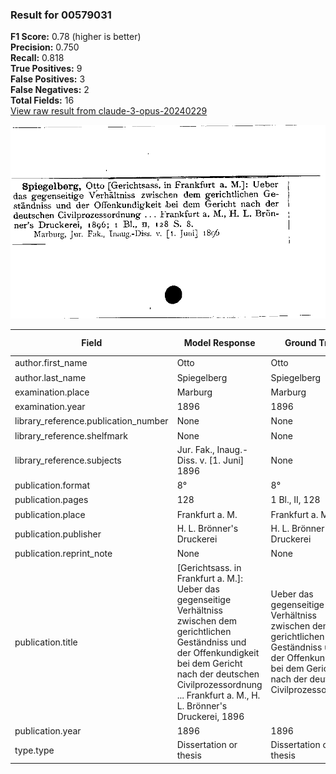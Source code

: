 ### Result for 00579031
**F1 Score:** 0.78 (higher is better)<br>**Precision:** 0.750<br>**Recall:** 0.818<br>**True Positives:** 9<br>**False Positives:** 3<br>**False Negatives:** 2<br>**Total Fields:** 16<br>[View raw result from claude-3-opus-20240229](https://github.com/RISE-UNIBAS/humanities_data_benchmark/blob/main/results/2025-09-02/T0145/request_T0145_00579031.json)

<img src="https://github.com/RISE-UNIBAS/humanities_data_benchmark/blob/main/benchmarks/zettelkatalog/images/00579031.jpg?raw=true" alt="00579031" width="600px">

| Field | Model Response | Ground Truth | Fuzzy Score | Match |
|-------|----------------|--------------|-------------|-------|
| author.first_name | Otto | Otto | 1.000 | ✅ |
| author.last_name | Spiegelberg | Spiegelberg | 1.000 | ✅ |
| examination.place | Marburg | Marburg | 1.000 | ✅ |
| examination.year | 1896 | 1896 | 1.000 | ✅ |
| library_reference.publication_number | None | None | 1.000 | ✅ |
| library_reference.shelfmark | None | None | 1.000 | ✅ |
| library_reference.subjects | Jur. Fak., Inaug.-Diss. v. [1. Juni] 1896 | None | 0.000 | ❌ |
| publication.format | 8° | 8° | 1.000 | ✅ |
| publication.pages | 128 | 1 Bl., II, 128 | 0.353 | ❌ |
| publication.place | Frankfurt a. M. | Frankfurt a. M. | 1.000 | ✅ |
| publication.publisher | H. L. Brönner's Druckerei | H. L. Brönner's Druckerei | 1.000 | ✅ |
| publication.reprint_note | None | None | 1.000 | ✅ |
| publication.title | [Gerichtsass. in Frankfurt a. M.]: Ueber das gegenseitige Verhältniss zwischen dem gerichtlichen Geständniss und der Offenkundigkeit bei dem Gericht nach der deutschen Civilprozessordnung ... Frankfurt a. M., H. L. Brönner's Druckerei, 1896 | Ueber das gegenseitige Verhältniss zwischen dem gerichtlichen Geständniss und der Offenkundigkeit bei dem Gericht nach der deutschen Civilprozessordnung | 0.776 | ❌ |
| publication.year | 1896 | 1896 | 1.000 | ✅ |
| type.type | Dissertation or thesis | Dissertation or thesis | 1.000 | ✅ |
